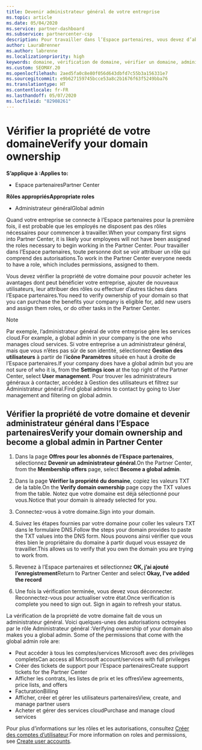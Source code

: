 ```yaml
---
title: Devenir administrateur général de votre entreprise
ms.topic: article
ms.date: 05/04/2020
ms.service: partner-dashboard
ms.subservice: partnercenter-csp
description: Pour travailler dans l’Espace partenaires, vous devez d’abord vérifier la propriété de votre domaine. Découvrez comment procéder et comment devenir un administrateur général qui peut ajouter des utilisateurs.
author: LauraBrenner
ms.author: labrenne
ms.localizationpriority: high
keywords: domaine, vérification de domaine, vérifier un domaine, administrateur général, rôles d’utilisateur, autorisations
ms.custom: SEOMAY.20
ms.openlocfilehash: 2aed5fa0c8e80f056d643dbfd7c55b3a156331e7
ms.sourcegitcommit: e9b627159745bcce53a8c2b1676f63f5249bba76
ms.translationtype: HT
ms.contentlocale: fr-FR
ms.lasthandoff: 05/07/2020
ms.locfileid: "82908261"
---
```

# <a name="verify-your-domain-ownership"></a><span data-ttu-id="08188-105">Vérifier la propriété de votre domaine</span><span class="sxs-lookup"><span data-stu-id="08188-105">Verify your domain ownership</span></span>

<span data-ttu-id="08188-106">**S’applique à :**</span><span class="sxs-lookup"><span data-stu-id="08188-106">**Applies to:**</span></span>

- <span data-ttu-id="08188-107">Espace partenaires</span><span class="sxs-lookup"><span data-stu-id="08188-107">Partner Center</span></span>

<span data-ttu-id="08188-108">**Rôles appropriés**</span><span class="sxs-lookup"><span data-stu-id="08188-108">**Appropriate roles**</span></span>

- <span data-ttu-id="08188-109">Administrateur général</span><span class="sxs-lookup"><span data-stu-id="08188-109">Global admin</span></span>

<span data-ttu-id="08188-110">Quand votre entreprise se connecte à l’Espace partenaires pour la première fois, il est probable que les employés ne disposent pas des rôles nécessaires pour commencer à travailler.</span><span class="sxs-lookup"><span data-stu-id="08188-110">When your company first signs into Partner Center, it is likely your employees will not have been assigned the roles necessary to begin working in the Partner Center.</span></span> <span data-ttu-id="08188-111">Pour travailler dans l’Espace partenaires, toute personne doit se voir attribuer un rôle qui comprend des autorisations.</span><span class="sxs-lookup"><span data-stu-id="08188-111">To work in the Partner Center everyone needs to have a role, which includes permissions, assigned to them.</span></span>  

<span data-ttu-id="08188-112">Vous devez vérifier la propriété de votre domaine pour pouvoir acheter les avantages dont peut bénéficier votre entreprise, ajouter de nouveaux utilisateurs, leur attribuer des rôles ou effectuer d’autres tâches dans l’Espace partenaires.</span><span class="sxs-lookup"><span data-stu-id="08188-112">You need to verify ownership of your domain so that you can purchase the benefits your company is eligible for, add new users and assign them roles, or do other tasks in the Partner Center.</span></span>

>[!Note]
><span data-ttu-id="08188-113">Par exemple, l’administrateur général de votre entreprise gère les services cloud.</span><span class="sxs-lookup"><span data-stu-id="08188-113">For example, a global admin in your company is the one who manages cloud services.</span></span> <span data-ttu-id="08188-114">Si votre entreprise a un administrateur général, mais que vous n’êtes pas sûr de son identité, sélectionnez **Gestion des utilisateurs** à partir de l’**icône Paramètres** située en haut à droite de l’Espace partenaires.</span><span class="sxs-lookup"><span data-stu-id="08188-114">If your company does have a global admin but you are not sure of who it is, from the **Settings icon** at the top right of the Partner Center, select **User management**.</span></span> <span data-ttu-id="08188-115">Pour trouver les administrateurs généraux à contacter, accédez à Gestion des utilisateurs et filtrez sur Administrateur général.</span><span class="sxs-lookup"><span data-stu-id="08188-115">Find global admins to contact by going to User management and filtering on global admin.</span></span>

## <a name="verify-your-domain-ownership-and-become-a-global-admin-in-partner-center"></a><span data-ttu-id="08188-116">Vérifier la propriété de votre domaine et devenir administrateur général dans l’Espace partenaires</span><span class="sxs-lookup"><span data-stu-id="08188-116">Verify your domain ownership and become a global admin in Partner Center</span></span>

1. <span data-ttu-id="08188-117">Dans la page **Offres pour les abonnés de l’Espace partenaires**, sélectionnez **Devenir un administrateur général**.</span><span class="sxs-lookup"><span data-stu-id="08188-117">On the Partner Center, from the **Membership offers** page, select **Become a global admin**.</span></span> 

2. <span data-ttu-id="08188-118">Dans la page **Vérifier la propriété du domaine**, copiez les valeurs TXT de la table.</span><span class="sxs-lookup"><span data-stu-id="08188-118">On the **Verify domain ownership** page copy the TXT values from the table.</span></span> <span data-ttu-id="08188-119">Notez que votre domaine est déjà sélectionné pour vous.</span><span class="sxs-lookup"><span data-stu-id="08188-119">Notice that your domain is already selected for you.</span></span>

3. <span data-ttu-id="08188-120">Connectez-vous à votre domaine.</span><span class="sxs-lookup"><span data-stu-id="08188-120">Sign into your domain.</span></span> 

4. <span data-ttu-id="08188-121">Suivez les étapes fournies par votre domaine pour coller les valeurs TXT dans le formulaire DNS.</span><span class="sxs-lookup"><span data-stu-id="08188-121">Follow the steps your domain provides to paste the TXT values into the DNS form.</span></span>  <span data-ttu-id="08188-122">Nous pouvons ainsi vérifier que vous êtes bien le propriétaire du domaine à partir duquel vous essayez de travailler.</span><span class="sxs-lookup"><span data-stu-id="08188-122">This allows us to verify that you own the domain you are trying to work from.</span></span>

5. <span data-ttu-id="08188-123">Revenez à l’Espace partenaires et sélectionnez **OK, j’ai ajouté l’enregistrement**</span><span class="sxs-lookup"><span data-stu-id="08188-123">Return to Partner Center and select **Okay, I've added the record**</span></span>

6. <span data-ttu-id="08188-124">Une fois la vérification terminée, vous devez vous déconnecter. Reconnectez-vous pour actualiser votre état.</span><span class="sxs-lookup"><span data-stu-id="08188-124">Once verification is complete you need to sign out. Sign in again to refresh your status.</span></span> 

<span data-ttu-id="08188-125">La vérification de la propriété de votre domaine fait de vous un administrateur général. Voici quelques-unes des autorisations octroyées par le rôle Administrateur général :</span><span class="sxs-lookup"><span data-stu-id="08188-125">Verifying ownership of your domain also makes you a global admin. Some of the permissions that come with the global admin role are:</span></span>

- <span data-ttu-id="08188-126">Peut accéder à tous les comptes/services Microsoft avec des privilèges complets</span><span class="sxs-lookup"><span data-stu-id="08188-126">Can access all Microsoft account/services with full privileges</span></span> 
- <span data-ttu-id="08188-127">Créer des tickets de support pour l’Espace partenaires</span><span class="sxs-lookup"><span data-stu-id="08188-127">Create support tickets for the Partner Center</span></span>
- <span data-ttu-id="08188-128">Afficher les contrats, les listes de prix et les offres</span><span class="sxs-lookup"><span data-stu-id="08188-128">View agreements, price lists, and offers</span></span>
- <span data-ttu-id="08188-129">Facturation</span><span class="sxs-lookup"><span data-stu-id="08188-129">Billing</span></span>
- <span data-ttu-id="08188-130">Afficher, créer et gérer les utilisateurs partenaires</span><span class="sxs-lookup"><span data-stu-id="08188-130">View, create, and manage partner users</span></span>
- <span data-ttu-id="08188-131">Acheter et gérer des services cloud</span><span class="sxs-lookup"><span data-stu-id="08188-131">Purchase and manage cloud services</span></span>

<span data-ttu-id="08188-132">Pour plus d’informations sur les rôles et les autorisations, consultez [Créer des comptes d’utilisateur](create-user-accounts-and-set-permissions.md).</span><span class="sxs-lookup"><span data-stu-id="08188-132">For more information on roles and permissions, see [Create user accounts](create-user-accounts-and-set-permissions.md).</span></span> 